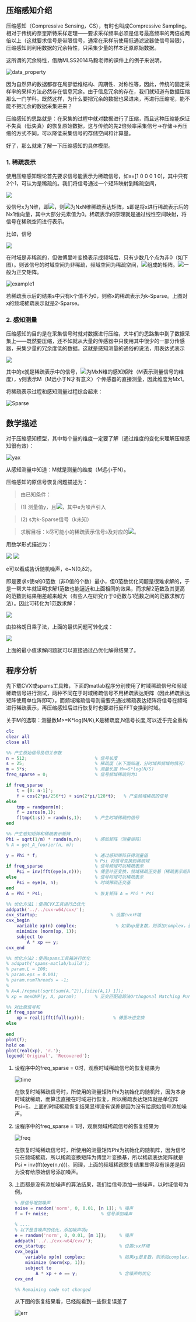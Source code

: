 <!---title:白话压缩感知-->
<!---keywords:DSP-->
<!---date:old-->

<script type="text/javascript" src="http://cdn.mathjax.org/mathjax/latest/MathJax.js?config=default"></script>

## 压缩感知介绍

压缩感知（Compressive Sensing，CS），有时也叫成Compressive Sampling。相对于传统的奈奎斯特采样定理——要求采样频率必须是信号最高频率的两倍或两倍以上（这就要求信号是带限信号，通常在采样前使用低通滤波器使信号带限），压缩感知则利用数据的冗余特性，只采集少量的样本还原原始数据。

这所谓的冗余特性，借助MLSS2014马毅老师的课件上的例子来说明，

![data_property]

因为自然界的数据都存在局部低维结构、周期性、对称性等，因此，传统的固定采样率的采样方法必然存在信息冗余。由于信息冗余的存在，我们就知道有数据压缩那么一门学科。既然这样，为什么要把冗余的数据也采进来，再进行压缩呢，能不能不把冗余的数据采集进来？

压缩感知的思路就是：在采集的过程中就对数据进行了压缩，而且这种压缩能保证不失真（低失真）的恢复原始数据，这与传统的先2倍频率采集信号→存储→再压缩的方式不同，可以降低采集信号的存储空间和计算量。

好了，那么就来了解一下压缩感知的具体模型。

### 1. 稀疏表示

使用压缩感知理论首先要求信号能表示为稀疏信号，如x=[1 0 0 0 1 0]，其中只有2个1，可认为是稀疏的。我们将信号通过一个矩阵映射到稀疏空间，

<img src="https://latex.codecogs.com/png.latex? \Large x=\Psi{s}">

设信号x为N维，即<img src="https://latex.codecogs.com/png.latex? \small x=[x_1,x_2,...,x_N]^T">，则<img src="https://latex.codecogs.com/png.latex? \small \Psi">为NxN维稀疏表达矩阵，s即是将x进行稀疏表示后的Nx1维向量，其中大部分元素值为0。稀疏表示的原理就是通过线性空间映射，将信号在稀疏空间进行表示。

比如，信号

<img src="https://latex.codecogs.com/png.latex? \small x=\cos(\frac{2\pi}{256}t)+\sin(\frac{2\pi}{128}t)">

在时域是非稀疏的，但做傅里叶变换表示成频域后，只有少数几个点为非0（如下图）。则该信号的时域空间为非稀疏，频域空间为稀疏空间，<img src="https://latex.codecogs.com/png.latex? \small \Psi=e^{jwt}">组成的矩阵。<img src="https://latex.codecogs.com/png.latex? \small \Psi">一般为正交矩阵。

![example1]

若稀疏表示后的结果s中只有k个值不为0，则称x的稀疏表示为k-Sparse。上图对x的频域稀疏表示就是2-Sparse。

### 2. 感知测量

压缩感知的目的是在采集信号时就对数据进行压缩，大牛们的思路集中到了数据采集上——既然要压缩，还不如就从大量的传感器中只使用其中很少的一部分传感器，采集少量的冗余度低的数据。这就是感知测量的通俗的说法，用表达式表示

<img src="https://latex.codecogs.com/png.latex? \Large y=\Phi{x}">

其中的x就是稀疏表示中的信号，<img src="https://latex.codecogs.com/png.latex? \Phi">为MxN维的感知矩阵（M表示测量信号的维度），y则表示M（M远小于N才有意义）个传感器的直接测量，因此维度为Mx1。

将稀疏表示过程和感知测量过程综合起来：

![Sparse]

## 数学描述

对于压缩感知模型，其中每个量的维度一定要了解（通过维度的变化来理解压缩感知很有效）：

![yax]

从感知测量中知道：M就是测量的维度（M远小于N）。

压缩感知的原信号恢复问题描述为：

> 由已知条件：

> (1) 测量值y，且<img src="https://latex.codecogs.com/png.latex? \small y=\Phi\Psi{s}+e=\Theta{s}+e">，其中e为噪声引入

> (2) s为k-Sparse信号（k未知）

> 求解目标：k尽可能小的稀疏表示信号s及对应的<img src="https://latex.codecogs.com/png.latex? \small \Psi">。

用数学形式描述为：

<img src="https://latex.codecogs.com/png.latex? \Large \min||s||_0\ \ \ \ s.t. y=\Theta{s}+e">

<img src="https://latex.codecogs.com/png.latex? \Large s:=argmin_{\{s:y=\Theta{s}+e\}}||s||_0">

e可以看成告诉随机噪声，e~N(0,δ2)。

即是要求s使s的0范数（非0值的个数）最小，但0范数优化问题是很难求解的，于是一帮大牛就证明求解1范数也能逼近和上面相同的效果，而求解2范数及其更高的范数则结果相差越来越大（有些人在研究介于0范数与1范数之间的范数求解方法）。因此可转化为1范数求解：

<img src="https://latex.codecogs.com/png.latex? \Large \min||s||_1\ \ \ \ s.t. y=\Theta{s}+e">

由拉格朗日乘子法，上面的最优问题可转化成：

<img src="https://latex.codecogs.com/png.latex? \Large \min_s\{||s||_1+\lambda||y-\Theta{s}||^2\}">

上面的最小值求解问题就可以直接通过凸优化解得结果了。

## 程序分析

先下载CVX或spams工具箱，下面的matlab程序分别使用了时域稀疏信号和频域稀疏信号进行测试，两种不同在于时域稀疏信号不用稀疏表达矩阵（因此稀疏表达矩阵使用单位阵即可），而频域稀疏信号则需要先通过稀疏表达矩阵将信号在频域进行稀疏表示，再压缩感知后进行恢复时也要进行反FFT变换到时域。

关于M的选取：测量数M>=K*log(N/K),K是稀疏度,N信号长度,可以近乎完全重构

```matlab
clc
clear all
close all

%% 产生原始信号及相关参数
n = 512;                          % 信号长度
s = 25;                           % 稀疏度（从下面知道，分时域和频域的情况）
m = 5*s;                          % 测量长度 M>=S*log(N/S)
freq_sparse = 0;                  % 信号频域稀疏则为1

if freq_sparse
    t = [0: n-1]';
    f = cos(2*pi/256*t) + sin(2*pi/128*t);   % 产生频域稀疏的信号
else
    tmp = randperm(n);    
    f = zeros(n,1);
    f(tmp(1:s)) = randn(s,1);     % 产生时域稀疏的信号
end

%% 产生感知矩阵和稀疏表示矩阵
Phi = sqrt(1/m) * randn(m,n);     % 感知矩阵（测量矩阵）
% A = get_A_fourier(n, m);

y = Phi * f;                      % 通过感知矩阵获得测量值
                                  % Psi 将信号变换到稀疏域
if freq_sparse                    % 信号频域可以稀疏表示
    Psi = inv(fft(eye(n,n)));     % 傅里叶正变换，频域稀疏正交基（稀疏表示矩阵）
else                              % 信号时域可以稀疏表示
    Psi = eye(n, n);              % 时域稀疏正交基
end
A = Phi * Psi;                    % 恢复矩阵 A = Phi * Psi

%% 优化方法1：使用CVX工具进行凸优化
addpath('../../cvx-w64/cvx/');
cvx_startup;                            % 设置cvx环境
cvx_begin
	variable xp(n) complex;               % 如果xp是复数，则添加complex，否则不加
    minimize (norm(xp, 1));
    subject to
        A * xp == y;      
cvx_end

%% 优化方法2：使用spams工具箱进行优化
% addpath('spams-matlab/build');
% param.L = 100;
% param.eps = 0.001;
% param.numThreads = -1;
% 
% A=A./repmat(sqrt(sum(A.^2)),[size(A,1) 1]);
% xp = mexOMP(y, A, param);       % 正交匹配追踪法Orthogonal Matching Pursuit

%% 对比原信号和
if freq_sparse
    xp = real(ifft(full(xp)));           % 傅里叶逆变换
else
    
end
plot(f);
hold on
plot(real(xp), 'r.');
legend('Original', 'Recovered');
```

1.	设程序中的freq_sparse = 0时，观察时域稀疏信号的恢复结果为

	![time]

	在恢复时域稀疏信号时，所使用的测量矩阵Phi为初始化的随机阵，因为本身时域就稀疏，而算法直接在时域进行恢复，所以稀疏表达矩阵就是单位阵Psi=E。上面的时域稀疏恢复结果显得没有误差是因为没有给原始信号添加噪声。

2.	设程序中的freq_sparse = 1时，观察频域稀疏信号的恢复结果为

	![freq]

	在恢复时域稀疏信号时，所使用的测量矩阵Phi为初始化的随机阵，因为信号只在频域稀疏，所以稀疏变换矩阵为傅里叶变换基，所以稀疏表达矩阵就是Psi = inv(fft(eye(n,n)))。同理，上面的频域稀疏恢复结果显得没有误差是因为没有给原始信号添加噪声。

3.	上面都是没有添加噪声的算法结果，我们给信号添加一些噪声，以时域信号为例，

	```matlab
	% 原信号增加噪声
	noise = random('norm', 0, 0.01, [n 1]); % 噪声
	f = f+ noise;                    % 信号添加噪声
	
	% ....
	% 以下是含噪声的优化，添加噪声项e
	e = random('norm', 0, 0.01, [m 1]);     % 噪声
	addpath('../../cvx-w64/cvx/');
	cvx_startup;                            % 设置cvx环境
	cvx_begin
		variable xp(n) complex;             % 如果xp是复数，则添加complex，否则不加
	    minimize (norm(xp, 1));
	    subject to
	        A * xp + e == y;                % 含噪声的优化 
	cvx_end

	%% Remaining code not changed
	```

	从下图的恢复结果看，已经能看到一些恢复误差了

	![err]
 

[data_property]:../images/白话压缩感知/data_property.png
[example1]:../images/白话压缩感知/example1.png
[Sparse]:../images/白话压缩感知/Sparse.png
[yax]:../images/白话压缩感知/yax.png
[time]:../images/白话压缩感知/time.png
[freq]:../images/白话压缩感知/freq.png
[err]:../images/白话压缩感知/err.png


